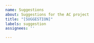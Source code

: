 ```yaml
---
name: Suggestions
about: Suggestions for the AC project 
title: "[SUGGESTION]"
labels: suggestion
assignees: ''

---
```

